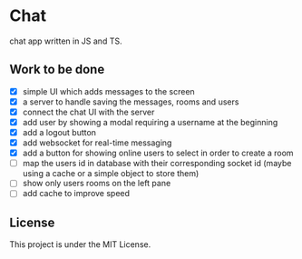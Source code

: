 # Chat

chat app written in JS and TS.

## Work to be done

- [x] simple UI which adds messages to the screen
- [x] a server to handle saving the messages, rooms and users
- [x] connect the chat UI with the server
- [x] add user by showing a modal requiring a username at the beginning
- [x] add a logout button
- [x] add websocket for real-time messaging
- [x] add a button for showing online users to select in order to create a room
- [ ] map the users id in database with their corresponding socket id (maybe using a cache or a simple object to store them)
- [ ] show only users rooms on the left pane
- [ ] add cache to improve speed

## License

This project is under the MIT License.
